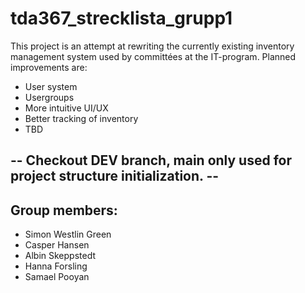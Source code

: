 # tda367_strecklista_grupp1
This project is an attempt at rewriting the currently existing inventory management system used by committées at the IT-program.
Planned improvements are:
- User system
- Usergroups
- More intuitive UI/UX
- Better tracking of inventory
- TBD

## -- Checkout DEV branch, main only used for project structure initialization. --

## Group members:
- Simon Westlin Green
- Casper Hansen
- Albin Skeppstedt
- Hanna Forsling
- Samael Pooyan
